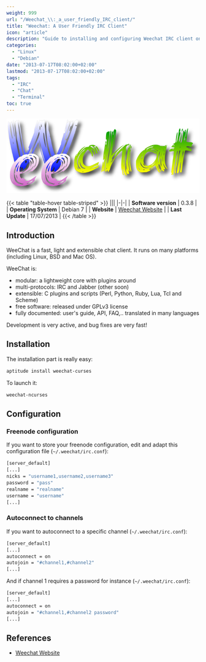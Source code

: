 ```yaml
---
weight: 999
url: "/Weechat_\\:_a_user_friendly_IRC_client/"
title: "Weechat: A User Friendly IRC Client"
icon: "article"
description: "Guide to installing and configuring Weechat IRC client on Linux systems with a focus on Freenode setup and channel autoconnect features."
categories:
  - "Linux"
  - "Debian"
date: "2013-07-17T08:02:00+02:00"
lastmod: "2013-07-17T08:02:00+02:00"
tags:
  - "IRC"
  - "Chat"
  - "Terminal"
toc: true
---
```


![Weechat](/images/weechat_logo.png)

{{< table "table-hover table-striped" >}}
|||
|-|-|
| **Software version** | 0.3.8 |
| **Operating System** | Debian 7 |
| **Website** | [Weechat Website](https://www.weechat.org/) |
| **Last Update** | 17/07/2013 |
{{< /table >}}

## Introduction

WeeChat is a fast, light and extensible chat client. It runs on many platforms (including Linux, BSD and Mac OS).

WeeChat is:

- modular: a lightweight core with plugins around
- multi-protocols: IRC and Jabber (other soon)
- extensible: C plugins and scripts (Perl, Python, Ruby, Lua, Tcl and Scheme)
- free software: released under GPLv3 license
- fully documented: user's guide, API, FAQ,.. translated in many languages

Development is very active, and bug fixes are very fast!

## Installation

The installation part is really easy:

```bash
aptitude install weechat-curses
```

To launch it:

```bash
weechat-ncurses
```

## Configuration

### Freenode configuration

If you want to store your freenode configuration, edit and adapt this configuration file (`~/.weechat/irc.conf`):

```bash
[server_default]
[...]
nicks = "username1,username2,username3"
password = "pass"
realname = "realname"
username = "username"
[...]
```

### Autoconnect to channels

If you want to autoconnect to a specific channel (`~/.weechat/irc.conf`):

```bash
[server_default]
[...]
autoconnect = on
autojoin = "#channel1,#channel2"
[...]
```

And if channel 1 requires a password for instance (`~/.weechat/irc.conf`):

```bash
[server_default]
[...]
autoconnect = on
autojoin = "#channel1,#channel2 password"
[...]
```

## References

- [Weechat Website](https://www.weechat.org/)

